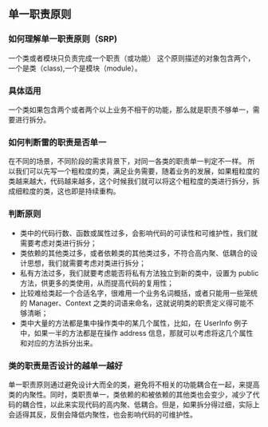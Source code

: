 ## 单一职责原则

### 如何理解单一职责原则（SRP)
一个类或者模块只负责完成一个职责（或功能）
这个原则描述的对象包含两个，一个是类（class),一个是模块（module）。

### 具体适用
一个类如果包含两个或者两个以上业务不相干的功能，那么就是职责不够单一，需要进行拆分。

### 如何判断雷的职责是否单一
在不同的场景，不同阶段的需求背景下，对同一各类的职责单一判定不一样。
所以我们可以先写一个粗粒度的类，满足业务需要，随着业务的发展，如果粗粒度的类越来越大，代码越来越多，这个时候我们就可以将这个粗粒度的类进行拆分，拆成细粒度的类，这也即是持续重构。

### 判断原则
- 类中的代码行数、函数或属性过多，会影响代码的可读性和可维护性，我们就需要考虑对类进行拆分；
- 类依赖的其他类过多，或者依赖类的其他类过多，不符合高内聚、低耦合的设计思想，我们就需要考虑对类进行拆分；
- 私有方法过多，我们就要考虑能否将私有方法独立到新的类中，设置为 public 方法，供更多的类使用，从而提高代码的复用性；
- 比较难给类起一个合适名字，很难用一个业务名词概括，或者只能用一些笼统的 Manager、Context 之类的词语来命名，这就说明类的职责定义得可能不够清晰；
- 类中大量的方法都是集中操作类中的某几个属性，比如，在 UserInfo 例子中，如果一半的方法都是在操作 address 信息，那就可以考虑将这几个属性和对应的方法拆分出来。

### 类的职责是否设计的越单一越好

单一职责原则通过避免设计大而全的类，避免将不相关的功能耦合在一起，来提高类的内聚性。同时，类职责单一，类依赖的和被依赖的其他类也会变少，减少了代码的耦合性，以此来实现代码的高内聚、低耦合。但是，如果拆分得过细，实际上会适得其反，反倒会降低内聚性，也会影响代码的可维护性。